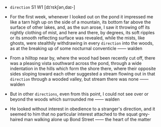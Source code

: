 - `direction` S1 W1 [dɪˈrɛkʃən,daɪ-]



-  For the first week, whenever I looked out on the pond it impressed me like a tarn high up on the side of a mountain, its bottom far above the surface of other lakes, and, as the sun arose, I saw it throwing off its nightly clothing of mist, and here and there, by degrees, its soft ripples or its smooth reflecting surface was revealed, while the mists, like ghosts, were stealthily withdrawing in every `direction` into the woods, as at the breaking up of some nocturnal conventicle —— walden

-  From a hilltop near by, where the wood had been recently cut off, there was a pleasing vista southward across the pond, through a wide indentation in the hills which form the shore there, where their opposite sides sloping toward each other suggested a stream flowing out in that `direction` through a wooded valley, but stream there was none —— walden

-  But in other `directions`, even from this point, I could not see over or beyond the woods which surrounded me —— walden

-  He looked without interest in obedience to a stranger's direction, and it seemed to him that no particular interest attached to the squat grey-haired man walking alone up Bond Street —— the heart of the matter